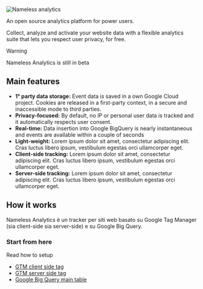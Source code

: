 ![Nameless analytics](https://namelessanalytics.com/img/Logo.svg)

An open source analytics platform for power users. 

Collect, analyze and activate your website data with a flexible analytics suite that lets you respect user privacy, for free.

> [!WARNING]
> Nameless Analytics is still in beta

## Main features
- **1° party data storage:** Event data is saved in a own Google Cloud project. Cookies are released in a first-party context, in a secure and inaccessible mode to third parties.
- **Privacy-focused:** By default, no IP or personal user data is tracked and it automatically respects user consent.
- **Real-time:** Data insertion into Google BigQuery is nearly instantaneous and events are available within a couple of seconds
- **Light-weight:** Lorem ipsum dolor sit amet, consectetur adipiscing elit. Cras luctus libero ipsum, vestibulum egestas orci ullamcorper eget.
- **Client-side tracking:** Lorem ipsum dolor sit amet, consectetur adipiscing elit. Cras luctus libero ipsum, vestibulum egestas orci ullamcorper eget.
- **Server-side tracking:** Lorem ipsum dolor sit amet, consectetur adipiscing elit. Cras luctus libero ipsum, vestibulum egestas orci ullamcorper eget.


## How it works
Nameless Analytics è un tracker per siti web basato su Google Tag Manager (sia client-side sia server-side) e su Google Big Query. 

### Start from here
Read how to setup 
- [GTM client side tag]()
- [GTM server side tag]()
- [Google Big Query main table]()
